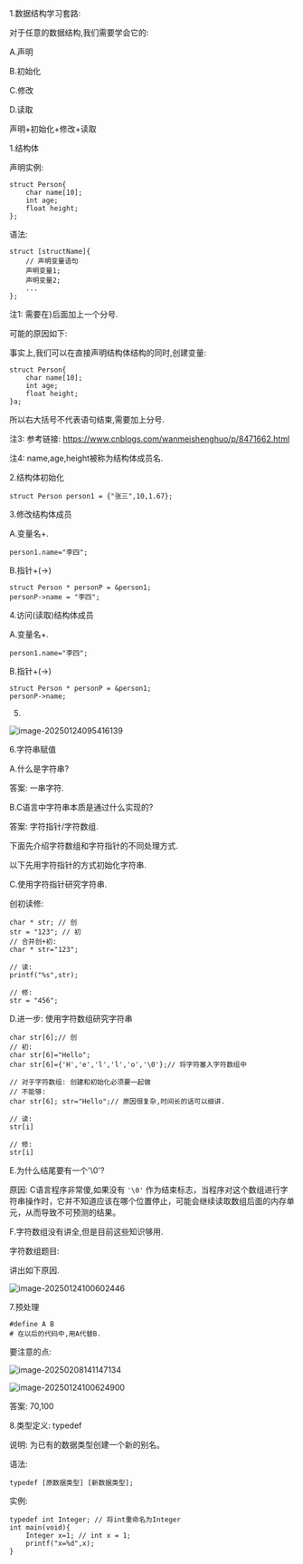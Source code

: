 1.数据结构学习套路:

对于任意的数据结构,我们需要学会它的:

A.声明

B.初始化

C.修改

D.读取

声明+初始化+修改+读取



1.结构体

声明实例:

```
struct Person{
	char name[10];
	int age;
	float height;
};
```

语法:

```
struct [structName]{
	// 声明变量语句
	声明变量1;
	声明变量2;
	...
};
```

注1: 需要在}后面加上一个分号.

可能的原因如下: 

事实上,我们可以在直接声明结构体结构的同时,创建变量:

```
struct Person{
	char name[10];
	int age;
	float height;
}a;
```

所以右大括号不代表语句结束,需要加上分号.

注3: 参考链接: https://www.cnblogs.com/wanmeishenghuo/p/8471662.html

注4: name,age,height被称为结构体成员名.



2.结构体初始化

```
struct Person person1 = {"张三",10,1.67};
```

3.修改结构体成员

A.变量名+.

```
person1.name="李四";
```

B.指针+(&rarr;)

```
struct Person * personP = &person1;
personP->name = "李四";
```



4.访问(读取)结构体成员

A.变量名+.

```
person1.name="李四";
```

B.指针+(->)

```
struct Person * personP = &person1;
personP->name;
```



5.

![image-20250124095416139](Pics/image-20250124095416139.png)



6.字符串赋值

A.什么是字符串?

答案: 一串字符.



B.C语言中字符串本质是通过什么实现的?

答案: 字符指针/字符数组.

下面先介绍字符数组和字符指针的不同处理方式.

以下先用字符指针的方式初始化字符串.



C.使用字符指针研究字符串.

创初读修:

```
char * str; // 创
str = "123"; // 初
// 合并创+初:
char * str="123";

// 读:
printf("%s",str);

// 修:
str = "456";
```



D.进一步: 使用字符数组研究字符串

```
char str[6];// 创
// 初:
char str[6]="Hello";
char str[6]={'H','e','l','l','o','\0'};// 将字符塞入字符数组中

// 对于字符数组: 创建和初始化必须要一起做
// 不能够:
char str[6]; str="Hello";// 原因很复杂,时间长的话可以细讲.

// 读:
str[i]

// 修:
str[i]
```

E.为什么结尾要有一个'\0'?

原因: C语言程序非常傻,如果没有 `'\0'` 作为结束标志，当程序对这个数组进行字符串操作时，它并不知道应该在哪个位置停止，可能会继续读取数组后面的内存单元，从而导致不可预测的结果。

F.字符数组没有讲全,但是目前这些知识够用.



字符数组题目:

讲出如下原因.



![image-20250124100602446](Pics/image-20250124100602446.png)

7.预处理

```
#define A B
# 在以后的代码中,用A代替B.
```

要注意的点:

![image-20250208141147134](Pics/image-20250208141147134.png)

![image-20250124100624900](Pics/image-20250124100624900.png)

答案: 70,100



8.类型定义: typedef

说明: 为已有的数据类型创建一个新的别名。

语法:

```
typedef [原数据类型] [新数据类型];
```

实例:

```
typedef int Integer; // 将int重命名为Integer
int main(void){
	Integer x=1; // int x = 1;
	printf("x=%d",x);
}
```



